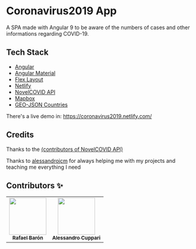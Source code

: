 # Coronavirus2019 App

A SPA made with Angular 9 to be aware of the numbers of cases and other informations regarding COVID-19.

## Tech Stack
- [Angular](https://angular.io/)
- [Angular Material](https://material.angular.io/)
- [Flex Layout](https://github.com/angular/flex-layout)
- [Netlify](https://www.netlify.com/)
- [NovelCOVID API](https://github.com/NovelCOVID/API)
- [Mapbox](https://www.mapbox.com/)
- [GEO-JSON Countries](https://github.com/bsrweb/geo-json-countries-mapbox)

There's a live demo in: https://coronavirus2019.netlify.com/

## Credits
Thanks to the [(contributors of NovelCOVID API)](https://github.com/NovelCOVID/API#contributors-) 

Thanks to [alessandrojcm](https://github.com/alessandrojcm) for always helping me with my projects and teaching me everything I need

## Contributors ✨
<table>
  <tr>
    <td align="center"><a href="https://github.com/baronrafael"><img src="https://media-exp1.licdn.com/dms/image/C4E03AQFTwCW6afqZnA/profile-displayphoto-shrink_200_200/0?e=1591228800&v=beta&t=O0LEjuD1RY1qHKP2bzGmlFs0JwKjpjkwPCsuMIriC4o" width="100px;" alt=""/><br /><sub><b>Rafael Barón</b></sub></a></td>
    <td align="center"><a href="https://github.com/alessandrojcm"><img src="https://avatars2.githubusercontent.com/u/6154350?s=400&u=655aa1c760b172c9713eb56633098bd768e80bf8&v=4" width="100px;" alt=""/><br /><sub><b>Alessandro Cuppari</b></sub></a></td>
  </tr>
</table>

